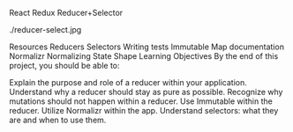 React Redux Reducer+Selector

./reducer-select.jpg

Resources
Reducers
Selectors
Writing tests
Immutable Map documentation
Normalizr
Normalizing State Shape
Learning Objectives
By the end of this project, you should be able to:

Explain the purpose and role of a reducer within your application.
Understand why a reducer should stay as pure as possible.
Recognize why mutations should not happen within a reducer.
Use Immutable within the reducer.
Utilize Normalizr within the app.
Understand selectors: what they are and when to use them.


